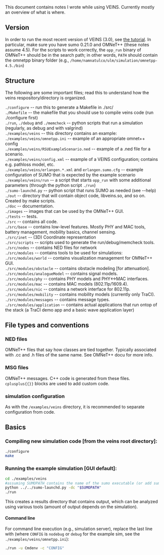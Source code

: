 This document contains notes I wrote while using VEINS. Currently mostly an overview of what is where.
## Version
In order to run the most recent version of VEINS (3.0), see [the tutorial](http://veins.car2x.org/tutorial/).
In particular, make sure you have sumo 0.21.0 and OMNeT++ (these notes assume 4.5).
For the scripts to work correctly, the `opp_run` binary of OMNeT++ should be in the search path; in other words, `PATH` should contain the omnetpp binary folder (e.g., `/home/namnatulco/ulm/simulation/omnetpp-4.5./bin`)

## Structure
The following are some important files; read this to understand how the veins respository/directory is organized.

`./configure` -- run this to generate a Makefile in ./src/  
`./Makefile` -- the makefile that you should use to compile veins code (run ./configure first)  
`./run`, `./debug` and `./memcheck` -- python scripts that run a simulation (regularly, as debug and with valgrind)  
`./examples/veins` -- this directory contains an example:  
`./examples/veins/omnetpp.ini` -- example of an appropriate omnet++ config  
`./examples/veins/RSUExampleScenario.ned` -- example of a .ned file for a scenario.  
`./examples/veins/config.xml` -- example of a VEINS configuration; contains e.g. pathloss model, etc.  
`./examples/veins/erlangen.*.xml` and `erlangen.sumo.cfg` -- example configuration of SUMO that is expected by the example scenario  
`./examples/veins/run` -- a script that starts `opp_run` with some additional parameters (through the python script `./run`)  
`./sumo-launchd.py` -- python script that runs SUMO as needed (see --help)  
`./out` -- directory that will contain object code, libveins.so, and so on. Created by make scripts.  
`./doc` -- documentation.  
`./images` -- images that can be used by the OMNeT++ GUI.  
`./tests` -- tests.  
`./src` -- contains all code.  
`./src/base` -- contains low-level features. Mostly PHY and MAC tools, battery management, mobility basics, channel sensing.  
`./src/inet` -- (3D) Coordinate representation  
`./src/scripts` -- scripts used to generate the run/debug/memcheck tools.  
`./src/nodes` -- contains NED files for network  
`./src/modules` -- contains tools to be used for simulations:  
`./src/modules/world` -- contains visualization management for OMNeT++ GUI.  
`./src/modules/obstacle` -- contains obstacle modeling [for attenuation].  
`./src/modules/analogueModel` -- contains signal models.  
`./src/modules/phy` -- contains PHY models and PHY<->MAC interfaces.  
`./src/modules/mac` -- contains MAC models (802.11p/1609.4).  
`./src/modules/nic` -- contains a network interface for 802.11p.  
`./src/modules/mobility` -- contains mobility models (currently only TraCI).  
`./src/modules/messages` -- contains message types.  
`./src/modules/application` -- contains actual applications that run ontop of the stack (a TraCI demo app and a basic wave application layer)

## File types and conventions
### NED files
OMNeT++ files that say how classes are tied together. Typically associated with .cc and .h files of the same name. See OMNeT++ docu for more info.
### MSG files
OMNeT++ messages. C++ code is generated from these files. `cplusplus{{}}` blocks are used to add custom code.
### simulation configuration
As with the `/examples/veins` directory, it is recommended to separate configuration from code.

## Basics
### Compiling new simulation code [from the veins root directory]: 
```sh
./configure
make
```

### Running the example simulation [GUI default]:
```sh
cd ./examples/veins
#assuming SUMOPATH contains the name of the sumo executable (or add sumo's `/bin` directory to PATH)
python ../../sumo-launchd.py -dc "$SUMOPATH"  
./run
```
This creates a results directory that contains output, which can be analyzed using various tools (amount of output depends on the simulation).
#### Command line
For command line execution (e.g., simulation server), replace the last line with (where `CONFIG` is `nodebug` or `debug` for the example sim, see the `./examples/veins/omnetpp.ini`):
```sh
./run -u Cmdenv -c "CONFIG"
```

